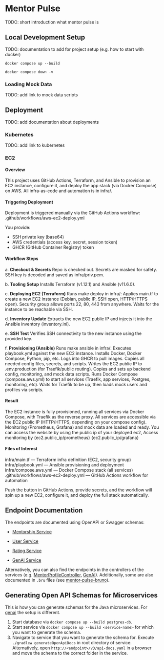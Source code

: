 # Mentor Pulse

TODO: short introduction what mentor pulse is

## Local Development Setup

TODO: documentation to add for project setup (e.g. how to start with docker)

```
docker compose up --build
```

```
docker compose down -v
```

### Loading Mock Data

TODO: add link to mock data scripts

## Deployment

TODO: add documentation about deployments

### Kubernetes

TODO: add link to kubernetes

### EC2

#### Overview

This project uses GitHub Actions, Terraform, and Ansible to provision an EC2 instance, configure it, and deploy the app stack (via Docker Compose) on AWS.
All infra-as-code and automation is in infra/.

#### Triggering Deployment

Deployment is triggered manually via the GitHub Actions workflow:
.github/workflows/aws-ec2-deploy.yml

You provide:

* SSH private key (base64)
* AWS credentials (access key, secret, session token)
* GHCR (GitHub Container Registry) token

#### Workflow Steps

a. **Checkout & Secrets**
Repo is checked out.
Secrets are masked for safety.
SSH key is decoded and saved as infra/priv.pem.

b. **Tooling Setup**
Installs Terraform (v1.12.1) and Ansible (v11.6.0).

c. **Deploying EC2 (Terraform)**
Runs make deploy in infra/:
Applies main.tf to create a new EC2 instance (Debian, public IP, SSH open, HTTP/HTTPS open).
Security group allows ports 22, 80, 443 from anywhere.
Waits for the instance to be reachable via SSH.

d. **Inventory Update**
Extracts the new EC2 public IP and injects it into the Ansible inventory (inventory.ini).

e. **SSH Test**
Verifies SSH connectivity to the new instance using the provided key.

f. **Provisioning (Ansible)**
Runs make ansible in infra/:
Executes playbook.yml against the new EC2 instance.
Installs Docker, Docker Compose, Python, pip, etc.
Logs into GHCR to pull images.
Copies all needed config files, secrets, and scripts.
Writes the EC2 public IP to .env.production (for Traefik/public routing).
Copies and sets up backend config, monitoring, and mock data scripts.
Runs Docker Compose (compose.aws.yml) to start all services (Traefik, app services, Postgres, monitoring, etc).
Waits for Traefik to be up, then loads mock users and profiles via scripts.

#### Result

The EC2 instance is fully provisioned, running all services via Docker Compose, with Traefik as the reverse proxy.
All services are accessible via the EC2 public IP (HTTP/HTTPS, depending on your compose config).
Monitoring (Prometheus, Grafana) and mock data are loaded and ready.
You can access the website by using the public ip of your deployed ec2,
Access monitoring by {ec2.public\_ip/prometheus}  {ec2.public\_ip/grafana}

#### Files of Interest

infra/main.tf — Terraform infra definition (EC2, security group)
infra/playbook.yml — Ansible provisioning and deployment
infra/compose.aws.yml — Docker Compose stack (all services)
.github/workflows/aws-ec2-deploy.yml — GitHub Actions workflow for automation


Push the button in GitHub Actions, provide secrets, and the workflow will spin up a new EC2, configure it, and deploy the full stack automatically.

## Endpoint Documentation

The endpoints are documented using OpenAPI or Swagger schemas:

- [Mentorship Service](/server/mentorshipservice/schema/mentorship-service-schema.json)
- [User Service](/server/userservice/schema/user-service-schema.json)
- [Rating Service](/server/ratingservice/schema/rating-service-schema.json)

- [GenAI Service](/genai/schema/genai-schema.json)

Alternatively, you can also find the endpoints in the controllers of the services (e.g. [MentorProfileController](server/mentorshipservice/src/main/java/com/mentorpulse/mentorshipservice/controller/MentorProfileController.java), [GenAI](genai/controllers/api_controller.py)). Additionally, some are also documented in `.bru` files (see [mentor-pulse-bruno](/docs/mentor-pulse-bruno/)).

## Generating Open API Schemas for Microservices

This is how you can generate schemas for the Java microservices. For [genai](/genai/README.md) the setup is different.

1. Start database via `docker compose up --build postgres-db`.
2. Start service via `docker compose up --build <service-name>` for which you want to generate the schema.
3. Navigate to service that you want to generate the schema for. Execute `./gradlew generateOpenApiDocs` in root
   directory of service. Alternatively, open `http://<endpoint>/v3/api-docs.yaml` in a browser and move the schema to
   the correct folder in the service.
